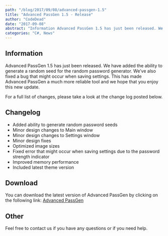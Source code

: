 ```yaml
---
path: "/blog/2017/09/08/advanced-passgen-1.5"
title: "Advanced PassGen 1.5 - Release"
author: "CodeDead"
date: "2017-09-08"
abstract: "Information Advanced PassGen 1.5 has just been released. We have added the ability to generate a random seed for the random password generator. We’ve also fixed a bug that might occur when saving settings. This has made Advanced PassGen a much more reliable tool..."
categories: "C#, News"
---
```

## Information

Advanced PassGen 1.5 has just been released. We have added the ability to generate a random seed for the random password generator. We’ve also fixed a bug that might occur when saving settings. This has made Advanced PassGen a much more reliable tool and we hope that you enjoy this new update.

For a full list of changes, please take a look at the change log posted below.

## Changelog

* Added ability to generate random password seeds
* Minor design changes to Main window
* Minor design changes to Settings window
* Minor design fixes
* Optimized image sizes
* Fixed error that might occur when saving settings due to the password strength indicator
* Improved memory performance
* Included latest theme version

## Download

You can download the latest version of Advanced PassGen by clicking on the following link:
<a href="/software/advanced-passgen">Advanced PassGen</a>

## Other

Feel free to contact us if you have any questions or if you need help.
